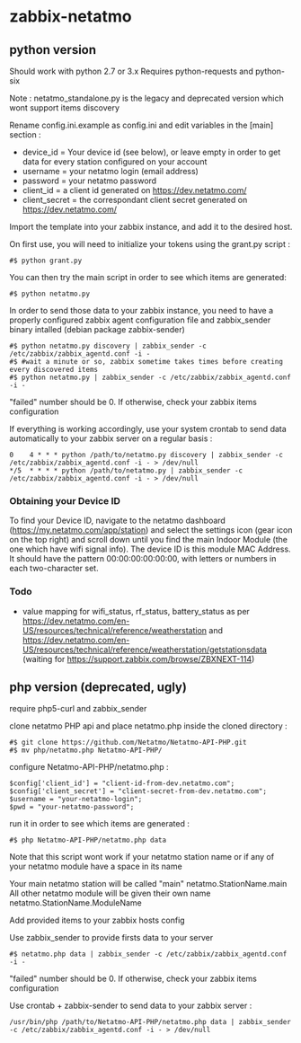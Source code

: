 # zabbix-netatmo

## python version

Should work with python 2.7 or 3.x
Requires python-requests and python-six

Note : netatmo_standalone.py is the legacy and deprecated version which wont support items discovery

Rename config.ini.example as config.ini and edit variables in the [main] section :
* device_id = Your device id (see below), or leave empty in order to get data for every station configured on your account
* username = your netatmo login (email address)
* password = your netatmo password
* client_id = a client id generated on https://dev.netatmo.com/
* client_secret = the correspondant client secret generated on https://dev.netatmo.com/

Import the template into your zabbix instance, and add it to the desired host.

On first use, you will need to initialize your tokens using the grant.py script :
```
#$ python grant.py
```

You can then try the main script in order to see which items are generated:
```
#$ python netatmo.py
```

In order to send those data to your zabbix instance, you need to have a properly configured zabbix agent configuration file and zabbix_sender binary intalled (debian package zabbix-sender)
```
#$ python netatmo.py discovery | zabbix_sender -c /etc/zabbix/zabbix_agentd.conf -i -
#$ #wait a minute or so, zabbix sometime takes times before creating every discovered items
#$ python netatmo.py | zabbix_sender -c /etc/zabbix/zabbix_agentd.conf -i -
```
"failed" number should be 0. If otherwise, check your zabbix items configuration


If everything is working accordingly, use your system crontab to send data automatically to your zabbix server on a regular basis :
```
0    4 * * * python /path/to/netatmo.py discovery | zabbix_sender -c /etc/zabbix/zabbix_agentd.conf -i - > /dev/null
*/5  * * * * python /path/to/netatmo.py | zabbix_sender -c /etc/zabbix/zabbix_agentd.conf -i - > /dev/null
```

### Obtaining your Device ID

To find your Device ID, navigate to the netatmo dashboard (https://my.netatmo.com/app/station) and select the settings icon (gear icon on the top right) and scroll down until you find the main Indoor Module (the one which have wifi signal info). The device ID is this module MAC Address. It should have the pattern 00:00:00:00:00:00, with letters or numbers in each two-character set.

### Todo

* value mapping for wifi_status, rf_status, battery_status as per https://dev.netatmo.com/en-US/resources/technical/reference/weatherstation and https://dev.netatmo.com/en-US/resources/technical/reference/weatherstation/getstationsdata (waiting for https://support.zabbix.com/browse/ZBXNEXT-114)

## php version (deprecated, ugly)

require php5-curl and zabbix_sender

clone netatmo PHP api and place netatmo.php inside the cloned directory :
```
#$ git clone https://github.com/Netatmo/Netatmo-API-PHP.git
#$ mv php/netatmo.php Netatmo-API-PHP/
```

configure Netatmo-API-PHP/netatmo.php :
```
$config['client_id'] = "client-id-from-dev.netatmo.com";
$config['client_secret'] = "client-secret-from-dev.netatmo.com";
$username = "your-netatmo-login";
$pwd = "your-netatmo-password";
```

run it in order to see which items are generated :
```
#$ php Netatmo-API-PHP/netatmo.php data
```

Note that this script wont work if your netatmo station name or if any of your netatmo module have a space in its name

Your main netatmo station will be called "main"
netatmo.StationName.main
All other netatmo module will be given their own name
netatmo.StationName.ModuleName

Add provided items to your zabbix hosts config

Use zabbix_sender to provide firsts data to your server
```
#$ netatmo.php data | zabbix_sender -c /etc/zabbix/zabbix_agentd.conf -i -
```
"failed" number should be 0. If otherwise, check your zabbix items configuration

Use crontab + zabbix-sender to send data to your zabbix server :
```
/usr/bin/php /path/to/Netatmo-API-PHP/netatmo.php data | zabbix_sender -c /etc/zabbix/zabbix_agentd.conf -i - > /dev/null
```
